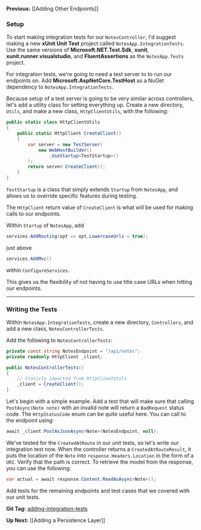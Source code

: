 **Previous:** [[Adding Other Endpoints]]

### Setup

To start making integration tests for our `NotesController`, I'd suggest making a new **xUnit Unit Test** project called `NotesApp.IntegrationTests`. Use the same versions of **Microsoft.NET.Test.Sdk**, **xunit**, **xunit.runner.visualstudio**, and **FluentAssertions** as the `NotesApp.Tests` project.

For integration tests, we're going to need a test server to to run our endpoints on. Add **Microsoft.AspNetCore.TestHost** as a NuGet dependency to `NotesApp.IntegrationTests`.

Because setup of a test server is going to be very similar across controllers, let's add a utility class for setting everything up. Create a new directory, `Utils`, and make a new class, `HttpClientUtils`, with the following:
```c#
public static class HttpClientUtils
{
    public static HttpClient CreateClient()
    {
        var server = new TestServer(
            new WebHostBuilder()
                .UseStartup<TestStartup>()
        );
        return server.CreateClient();
    }
}
```

`TestStartup` is a class that simply extends `Startup` from `NotesApp`, and allows us to override specific features during testing.

The `HttpClient` return value of `CreateClient` is what will be used for making calls to our endpoints.

Within `Startup` of `NotesApp`, add
```c#
services.AddRouting(opt => opt.LowercaseUrls = true);
```
just above
```c#
services.AddMvc()
```
within `ConfigureServices`.

This gives us the flexibility of not having to use title case URLs when hitting our endpoints.

***

### Writing the Tests

Within `NotesApp.IntegrationTests`, create a new directory, `Controllers`, and add a new class, `NotesControllerTests`.

Add the following to `NotesControllerTests`:
```c#
private const string NotesEndpoint = "/api/notes";
private readonly HttpClient _client;

public NotesControllerTests()
{
    // Staticly imported from HttpClientUtils
    _client = CreateClient();
}
```

Let's begin with a simple example. Add a test that will make sure that calling `PostAsync(Note note)` with an invalid note will return a `BadRequest` status code. The `HttpStatusCode` enum can be quite useful here. You can call to the endpoint using:
```c#
await _client.PostAsJsonAsync<Note>(NotesEndpoint, null);
```

We've tested for the `CreatedAtRoute` in our unit tests, so let's write our integration test now. When the controller returns a `CreatedAtRouteResult`, it puts the location of the `Note` into `response.Headers.Location` in the form of a `URI`. Verify that the path is correct. To retrieve the model from the response, you can use the following:
```c#
var actual = await response.Content.ReadAsAsync<Note>();
```

Add tests for the remaining endpoints and test cases that we covered with our unit tests.

**Git Tag:** [adding-integration-tests](https://github.com/xtreme-steve-elliott/NotesApp/tree/adding-integration-tests)

**Up Next:** [[Adding a Persistence Layer]]
